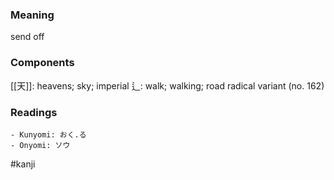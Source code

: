 ### Meaning

send off

### Components

[[天]]: heavens; sky; imperial 辶: walk; walking; road radical variant (no. 162)

### Readings

```
- Kunyomi: おく.る
- Onyomi: ソウ
```

#kanji
